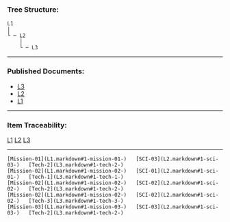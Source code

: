 ### Tree Structure:

    L1
    │   
    └ ─ L2
        │   
        └ ─ L3

------------------------------------------------------------------------

### Published Documents:

-   [L3](L3.markdown)
-   [L2](L2.markdown)
-   [L1](L1.markdown)

------------------------------------------------------------------------

### Item Traceability:

  [L1](L1.markdown)                      [L2](L2.markdown)              [L3](L3.markdown)
  ---------------------------------- -------------------------- --------------------------
    [Mission-01](L1.markdown#1-mission-01-)   [SCI-03](L2.markdown#1-sci-03-)   [Tech-2](L3.markdown#1-tech-2-) 
    [Mission-02](L1.markdown#1-mission-02-)   [SCI-01](L2.markdown#1-sci-01-)   [Tech-1](L3.markdown#1-tech-1-) 
    [Mission-02](L1.markdown#1-mission-02-)   [SCI-02](L2.markdown#1-sci-02-)   [Tech-2](L3.markdown#1-tech-2-) 
    [Mission-02](L1.markdown#1-mission-02-)   [SCI-02](L2.markdown#1-sci-02-)   [Tech-3](L3.markdown#1-tech-3-) 
    [Mission-03](L1.markdown#1-mission-03-)   [SCI-03](L2.markdown#1-sci-03-)   [Tech-2](L3.markdown#1-tech-2-) 
